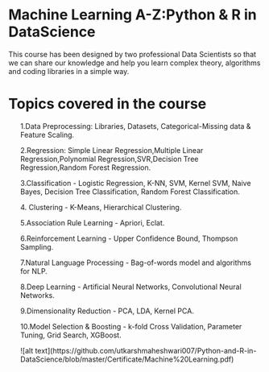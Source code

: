 # Machine Learning A-Z:Python & R in DataScience
This course has been designed by two professional Data Scientists so that we can share our knowledge and help you learn complex theory, algorithms and coding libraries in a simple way.

# Topics covered in the course
<ul>1.Data Preprocessing: Libraries, Datasets, Categorical-Missing data & Feature Scaling.</ul>

<ul>2.Regression: Simple Linear Regression,Multiple Linear Regression,Polynomial Regression,SVR,Decision Tree Regression,Random Forest Regression.</ul>

<ul>3.Classification - Logistic Regression, K-NN, SVM, Kernel SVM, Naive Bayes, Decision Tree Classification, Random Forest Classification.</ul>

<ul>4. Clustering - K-Means, Hierarchical Clustering.</ul>

<ul>5.Association Rule Learning - Apriori, Eclat.</ul>

<ul>6.Reinforcement Learning - Upper Confidence Bound, Thompson Sampling.</ul>

<ul>7.Natural Language Processing - Bag-of-words model and algorithms for NLP.</ul>

<ul>8.Deep Learning - Artificial Neural Networks, Convolutional Neural Networks.</ul>

<ul>9.Dimensionality Reduction - PCA, LDA, Kernel PCA.</ul>

<ul>10.Model Selection & Boosting - k-fold Cross Validation, Parameter Tuning, Grid Search, XGBoost.</ul>

<ul>![alt text](https://github.com/utkarshmaheshwari007/Python-and-R-in-DataScience/blob/master/Certificate/Machine%20Learning.pdf)</ul>
